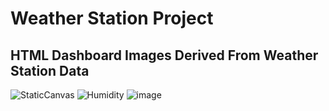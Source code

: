 # **Weather Station Project**

## HTML Dashboard Images Derived From Weather Station Data 
![StaticCanvas](https://user-images.githubusercontent.com/61916035/78588828-48d44400-780d-11ea-96f1-b6501150cc08.PNG)
![Humidity](https://user-images.githubusercontent.com/61916035/78588794-3ce88200-780d-11ea-9135-6aa8bd620eaf.PNG)
![image](https://user-images.githubusercontent.com/61916035/78588532-d3687380-780c-11ea-8905-ff0e10b4be4c.png)
